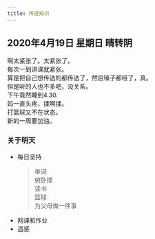 ```yaml
---
title: 传递知识
---
```

## 2020年4月19日 星期日 晴转阴
啊太紧张了。太紧张了。  
每次一到讲课就紧张。  
算是把自己想传达的都传达了，然后嗓子都哑了，真。  
但是听的人也不多吧，没关系。  
下午竟然睡到4.30.  
妈一直头疼，揉啊揉。  
打篮球又不在状态。  
新的一周要加油。  
### 关于明天
* 每日坚持
	> 单词  
	> 俯卧撑  
	> 读书  
	> 篮球  
	> 为父母做一件事
* 网课和作业  
* 遥感  